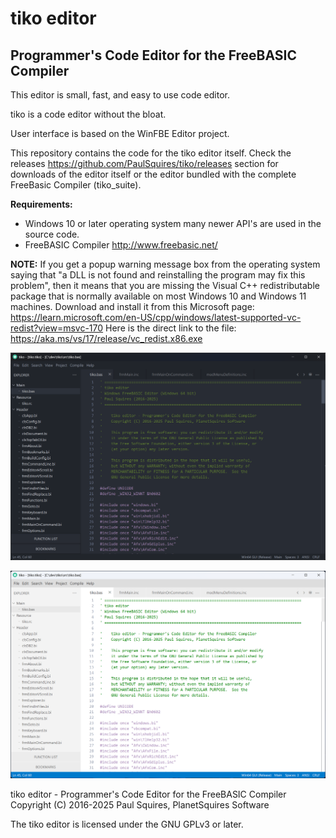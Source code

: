 # tiko editor

## Programmer's Code Editor for the FreeBASIC Compiler


This editor is small, fast, and easy to use code editor.

tiko is a code editor without the bloat.

User interface is based on the WinFBE Editor project. 

This repository contains the code for the tiko editor itself. Check the releases https://github.com/PaulSquires/tiko/releases section for downloads of the editor itself or the editor bundled with the complete FreeBasic Compiler (tiko_suite).


**Requirements:**
- Windows 10 or later operating system many newer API's are used in the source code.
- FreeBASIC Compiler http://www.freebasic.net/

**NOTE:** If you get a popup warning message box from the operating system saying that "a DLL is not found and reinstalling the program may fix this problem", then it means that you are missing the Visual C++ redistributable package that is normally available on most Windows 10 and Windows 11 machines. Download and install it from this Microsoft page:  https://learn.microsoft.com/en-US/cpp/windows/latest-supported-vc-redist?view=msvc-170   Here is the direct link to the file: https://aka.ms/vs/17/release/vc_redist.x86.exe  



![tiko editor dark mode](/screenshots/tiko_dark.png)

![tiko editor light mode](/screenshots/tiko_light.png)


tiko editor - Programmer's Code Editor for the FreeBASIC Compiler
Copyright (C) 2016-2025 Paul Squires, PlanetSquires Software

The tiko editor is licensed under the GNU GPLv3 or later.


